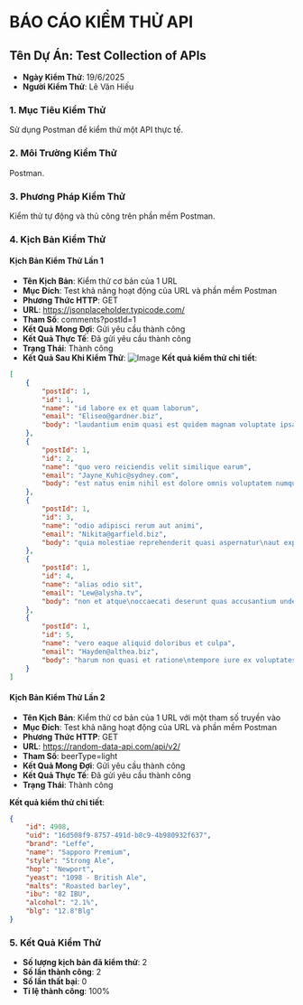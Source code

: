 # BÁO CÁO KIỂM THỬ API

## Tên Dự Án: Test Collection of APIs

- **Ngày Kiểm Thử**: 19/6/2025
- **Người Kiểm Thử**: Lê Văn Hiếu

### 1. Mục Tiêu Kiểm Thử
Sử dụng Postman để kiểm thử một API thực tế.

### 2. Môi Trường Kiểm Thử
Postman.

### 3. Phương Pháp Kiểm Thử
Kiểm thử tự động và thủ công trên phần mềm Postman.

### 4. Kịch Bản Kiểm Thử

#### Kịch Bản Kiểm Thử Lần 1
- **Tên Kịch Bản**: Kiểm thử cơ bản của 1 URL
- **Mục Đích**: Test khả năng hoạt động của URL và phần mềm Postman
- **Phương Thức HTTP**: GET
- **URL**: https://jsonplaceholder.typicode.com/
- **Tham Số**: comments?postId=1
- **Kết Quả Mong Đợi**: Gửi yêu cầu thành công
- **Kết Quả Thực Tế**: Đã gửi yêu cầu thành công
- **Trạng Thái**: Thành công
- **Kết Quả Sau Khi Kiểm Thử**:
     ![Image](https://github.com/user-attachments/assets/d4cea423-c58f-41e7-8330-52feefad9262)
**Kết quả kiểm thử chi tiết**:
```json
[
    {
        "postId": 1,
        "id": 1,
        "name": "id labore ex et quam laborum",
        "email": "Eliseo@gardner.biz",
        "body": "laudantium enim quasi est quidem magnam voluptate ipsam eos\ntempora quo necessitatibus\ndolor quam autem quasi\nreiciendis et nam sapiente accusantium"
    },
    {
        "postId": 1,
        "id": 2,
        "name": "quo vero reiciendis velit similique earum",
        "email": "Jayne_Kuhic@sydney.com",
        "body": "est natus enim nihil est dolore omnis voluptatem numquam\net omnis occaecati quod ullam at\nvoluptatem error expedita pariatur\nnihil sint nostrum voluptatem reiciendis et"
    },
    {
        "postId": 1,
        "id": 3,
        "name": "odio adipisci rerum aut animi",
        "email": "Nikita@garfield.biz",
        "body": "quia molestiae reprehenderit quasi aspernatur\naut expedita occaecati aliquam eveniet laudantium\nomnis quibusdam delectus saepe quia accusamus maiores nam est\ncum et ducimus et vero voluptates excepturi deleniti ratione"
    },
    {
        "postId": 1,
        "id": 4,
        "name": "alias odio sit",
        "email": "Lew@alysha.tv",
        "body": "non et atque\noccaecati deserunt quas accusantium unde odit nobis qui voluptatem\nquia voluptas consequuntur itaque dolor\net qui rerum deleniti ut occaecati"
    },
    {
        "postId": 1,
        "id": 5,
        "name": "vero eaque aliquid doloribus et culpa",
        "email": "Hayden@althea.biz",
        "body": "harum non quasi et ratione\ntempore iure ex voluptates in ratione\nharum architecto fugit inventore cupiditate\nvoluptates magni quo et"
    }
]
```
#### Kịch Bản Kiểm Thử Lần 2
- **Tên Kịch Bản**: Kiểm thử cơ bản của 1 URL với một tham số truyền vào
- **Mục Đích**: Test khả năng hoạt động của URL và phần mềm Postman
- **Phương Thức HTTP**: GET
- **URL**: https://random-data-api.com/api/v2/
- **Tham Số**: beerType=light
- **Kết Quả Mong Đợi**: Gửi yêu cầu thành công
- **Kết Quả Thực Tế**: Đã gửi yêu cầu thành công
- **Trạng Thái**: Thành công

**Kết quả kiểm thử chi tiết**:
```json
{
    "id": 4908,
    "uid": "16d508f9-8757-491d-b8c9-4b980932f637",
    "brand": "Leffe",
    "name": "Sapporo Premium",
    "style": "Strong Ale",
    "hop": "Newport",
    "yeast": "1098 - British Ale",
    "malts": "Roasted barley",
    "ibu": "82 IBU",
    "alcohol": "2.1%",
    "blg": "12.8°Blg"
}
```

### 5. Kết Quả Kiểm Thử
- **Số lượng kịch bản đã kiểm thử**: 2
- **Số lần thành công**: 2
- **Số lần thất bại**: 0
- **Tỉ lệ thành công**: 100%
